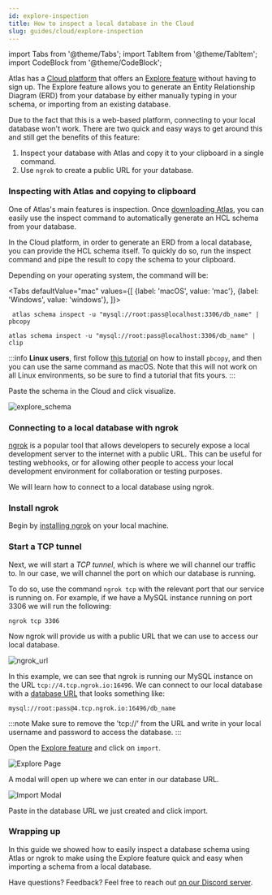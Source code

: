 ```yaml
---
id: explore-inspection
title: How to inspect a local database in the Cloud
slug: guides/cloud/explore-inspection
---
```


import Tabs from '@theme/Tabs';
import TabItem from '@theme/TabItem';
import CodeBlock from '@theme/CodeBlock';


Atlas has a [Cloud platform](https://ariga.cloud/signup) that offers an [Explore feature](https://gh.ariga.cloud/explore)
without having to sign up. The Explore feature allows you to generate an Entity Relationship Diagram (ERD) from your
database by either manually typing in your schema, or importing from an existing database.

Due to the fact that this is a web-based platform, connecting to your local database won't work. There are two quick and
easy ways to get around this and still get the benefits of this feature:

1. Inspect your database with Atlas and copy it to your clipboard in a single command.
2. Use `ngrok` to create a public URL for your database.

### Inspecting with Atlas and copying to clipboard
One of Atlas's main features is inspection. Once [downloading Atlas](/getting-started), you can easily use the inspect command to
automatically generate an HCL schema from your database.

In the Cloud platform, in order to generate an ERD from a local database, you can provide the HCL schema itself. To
quickly do so, run the inspect command and pipe the result to copy the schema to your clipboard.

Depending on your operating system, the command will be:


<Tabs
defaultValue="mac"
values={[
{label: 'macOS', value: 'mac'},
{label: 'Windows', value: 'windows'},
]}>
<TabItem value="mac">

     atlas schema inspect -u "mysql://root:pass@localhost:3306/db_name" | pbcopy

</TabItem>
<TabItem value="windows">

    atlas schema inspect -u "mysql://root:pass@localhost:3306/db_name" | clip

</TabItem>
</Tabs>

:::info
**Linux users**, first follow [this tutorial](https://ostechnix.com/how-to-use-pbcopy-and-pbpaste-commands-on-linux/)
on how to install `pbcopy`, and then you can use the same command as macOS. Note that this will not work on all Linux
environments, so be sure to find a tutorial that fits yours.
:::

Paste the schema in the Cloud and click visualize.

![explore_schema](https://atlasgo.io/uploads/images/explore_schema.png)


### Connecting to a local database with ngrok

[ngrok](https://ngrok.com) is a popular tool that allows developers to securely expose a local development server to the
internet with a public URL. This can be useful for testing webhooks, or for allowing other people to access your
local development environment for collaboration or testing purposes.

We will learn how to connect to a local database using ngrok.

### Install ngrok

Begin by [installing ngrok](https://ngrok.com/download) on your local machine.

### Start a TCP tunnel
Next, we will start a _TCP tunnel_, which is where we will channel our traffic to. In our case, we will channel the
port on which our database is running.

To do so, use the command `ngrok tcp` with the relevant port that our service is running on.
For example, if we have a MySQL instance running on port 3306 we will run the following:
```
ngrok tcp 3306
```

Now ngrok will provide us with a public URL that we can use to access our local database.

![ngrok_url](https://atlasgo.io/uploads/images/ngrok_url.png)

In this example, we can see that ngrok is running our MySQL instance on the URL `tcp://4.tcp.ngrok.io:16496`.
We can connect to our local database with a [database URL](/concepts/url) that looks something like:

```
mysql://root:pass@4.tcp.ngrok.io:16496/db_name
```
:::note
Make sure to remove the 'tcp://' from the URL and write in your local username and password to access the database.
:::

Open the [Explore feature](https://gh.ariga.cloud/explore) and click on `import`.

![Explore Page](https://atlasgo.io/uploads/images/explore_page.png)

A modal will open up where we can enter in our database URL.

![Import Modal](https://atlasgo.io/uploads/images/import_modal.png)

Paste in the database URL we just created and click import.

### Wrapping up
In this guide we showed how to easily inspect a database schema using Atlas or ngrok to make using the Explore
feature quick and easy when importing a schema from a local database.

Have questions? Feedback? Feel free to reach out [on our Discord server](https://discord.gg/zZ6sWVg6NT).
